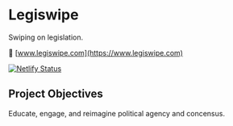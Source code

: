 # Legiswipe

Swiping on legislation.

🔗 [www.legiswipe.com](https://www.legiswipe.com)

[![Netlify Status](https://api.netlify.com/api/v1/badges/7b5e973b-38d5-48fc-947c-9e998ff494a2/deploy-status)](https://app.netlify.com/sites/super-caramel-a132f8/deploys)

## Project Objectives

Educate, engage, and reimagine political agency and concensus.

